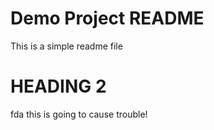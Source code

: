 # Demo Project README

This is a simple readme file

# HEADING 2
fda this is going to cause trouble!

